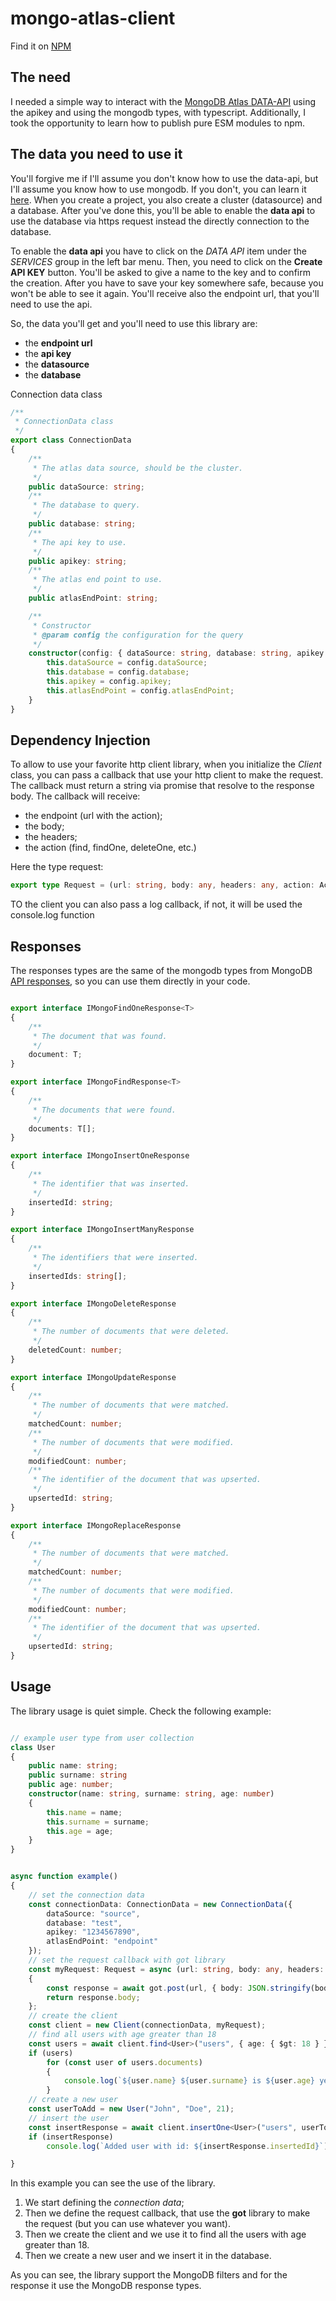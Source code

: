 # mongo-atlas-client

Find it on [NPM](https://www.npmjs.com/package/mongo-atlas-client)
## The need

I needed a simple way to interact with the [MongoDB Atlas DATA-API](https://www.mongodb.com/docs/atlas/api/data-api-resources/) using the apikey and using the mongodb types, with typescript. Additionally, I took the opportunity to learn how to publish pure ESM modules to npm.

## The data you need to use it

You'll forgive me if I'll assume you don't know how to use the data-api, but I'll assume you know how to use mongodb. If you don't, you can learn it [here](https://www.mongodb.com/try/download/community). When you create a project, you also create a cluster (datasource) and a database. After you've done this, you'll be able to enable the **data api** to use the database via https request instead the directly connection to the database. 

To enable the **data api** you have to click on the _DATA API_ item under the _SERVICES_ group in the left bar menu. Then, you need to click on the **Create API KEY** button. You'll be asked to give a name to the key and to confirm the creation. After you have to save your key somewhere safe, because you won't be able to see it again. You'll receive also the endpoint url, that you'll need to use the api.

So, the data you'll get and you'll need to use this library are:
- the **endpoint url**
- the **api key**
- the **datasource**
- the **database**

Connection data class
```typescript
/**
 * ConnectionData class
 */
export class ConnectionData
{
    /**
     * The atlas data source, should be the cluster.
     */
    public dataSource: string;
    /**
     * The database to query.
     */
    public database: string;
    /**
     * The api key to use.
     */
    public apikey: string;
    /**
     * The atlas end point to use.
     */
    public atlasEndPoint: string;

    /**
     * Constructor
     * @param config the configuration for the query
     */
    constructor(config: { dataSource: string, database: string, apikey: string, atlasEndPoint: string}) {
        this.dataSource = config.dataSource;
        this.database = config.database;
        this.apikey = config.apikey;
        this.atlasEndPoint = config.atlasEndPoint;
    }
}
```

## Dependency Injection

To allow to use your favorite http client library, when you initialize the _Client_ class, you can pass a callback that use your http client to make the request. The callback must return a string via promise that resolve to the response body. The callback will receive:
- the endpoint (url with the action);
- the body;
- the headers;
- the action (find, findOne, deleteOne, etc.)

Here the type request:

```typescript
export type Request = (url: string, body: any, headers: any, action: Actions) => Promise<string>
```

TO the client you can also pass a log callback, if not, it will be used the console.log function

## Responses

The responses types are the same of the mongodb types from MongoDB [API responses](https://www.mongodb.com/docs/atlas/api/data-api-resources/), so you can use them directly in your code. 

```typescript

export interface IMongoFindOneResponse<T>
{
    /**
     * The document that was found.
     */
    document: T;
}

export interface IMongoFindResponse<T>
{
    /**
     * The documents that were found.
     */
    documents: T[];
}

export interface IMongoInsertOneResponse
{
    /**
     * The identifier that was inserted.
     */
    insertedId: string;
}

export interface IMongoInsertManyResponse
{
    /**
     * The identifiers that were inserted.
     */
    insertedIds: string[];
}

export interface IMongoDeleteResponse
{
    /**
     * The number of documents that were deleted.
     */
    deletedCount: number;
}

export interface IMongoUpdateResponse
{
    /**
     * The number of documents that were matched.
     */
    matchedCount: number;
    /**
     * The number of documents that were modified.
     */
    modifiedCount: number;
    /**
     * The identifier of the document that was upserted.
     */
    upsertedId: string;
}

export interface IMongoReplaceResponse
{
    /**
     * The number of documents that were matched.
     */
    matchedCount: number;
    /**
     * The number of documents that were modified.
     */
    modifiedCount: number;
    /**
     * The identifier of the document that was upserted.
     */
    upsertedId: string;
}
```

## Usage

The library usage is quiet simple. Check the following example:

```typescript

// example user type from user collection
class User
{
    public name: string;
    public surname: string
    public age: number;
    constructor(name: string, surname: string, age: number)
    {
        this.name = name;
        this.surname = surname;
        this.age = age;
    }
}


async function example()
{
    // set the connection data
    const connectionData: ConnectionData = new ConnectionData({
        dataSource: "source",
        database: "test",
        apikey: "1234567890",
        atlasEndPoint: "endpoint"
    });
    // set the request callback with got library
    const myRequest: Request = async (url: string, body: any, headers: any, action: string) =>
    {
        const response = await got.post(url, { body: JSON.stringify(body), headers });
        return response.body;
    };
    // create the client
    const client = new Client(connectionData, myRequest);
    // find all users with age greater than 18
    const users = await client.find<User>("users", { age: { $gt: 18 } });
    if (users)
        for (const user of users.documents)
        {
            console.log(`${user.name} ${user.surname} is ${user.age} years old`)
        }
    // create a new user
    const userToAdd = new User("John", "Doe", 21);
    // insert the user
    const insertResponse = await client.insertOne<User>("users", userToAdd);
    if (insertResponse)
        console.log(`Added user with id: ${insertResponse.insertedId}`);

}
```

In this example you can see the use of the library. 
1. We start defining the *connection data*;
2. Then we define the request callback, that use the **got** library to make the request (but you can use whatever you want). 
3. Then we create the client and we use it to find all the users with age greater than 18.
4. Then we create a new user and we insert it in the database.

As you can see, the library support the MongoDB filters and for the response it use the MongoDB response types.

